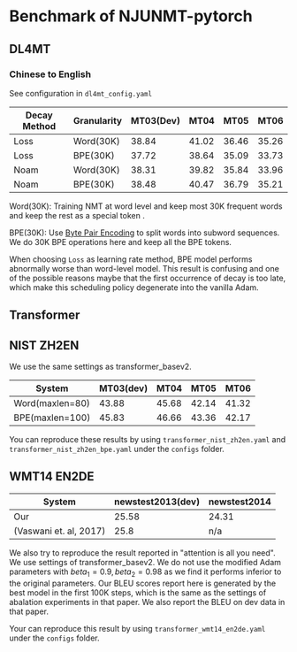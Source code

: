 # Benchmark of NJUNMT-pytorch

## DL4MT

### Chinese to English

See configuration in  ```dl4mt_config.yaml```

| **Decay Method** | **Granularity** | **MT03(Dev)** | **MT04**  | **MT05**  | **MT06**  |
|--------------|-------------|-----------|-------|-------|-------|
| Loss         | Word(30K)   | 38.84     | 41.02 | 36.46 | 35.26 |
| Loss         | BPE(30K)    | 37.72     | 38.64 | 35.09 | 33.73 |
| Noam         | Word(30K)   | 38.31     | 39.82 | 35.84 | 33.96 |
| Noam         | BPE(30K)    | 38.48     | 40.47 | 36.79 | 35.21 |

Word(30K): Training NMT at word level and keep most 30K frequent words and keep the rest as a special token <UNK>.

BPE(30K): Use [Byte Pair Encoding](https://github.com/rsennrich/subword-nmt) to split words into subword sequences.
We do 30K BPE operations here and keep all the BPE tokens.

When choosing ```Loss``` as learning rate method, BPE model performs abnormally worse than word-level model. This result
is confusing and one of the possible reasons maybe that the first occurrence of decay is too late, which make this scheduling
policy degenerate into the vanilla Adam.


## Transformer

##  NIST ZH2EN

We use the same settings as transformer_basev2.

| System          |MT03(dev) | MT04  | MT05  | MT06  |
|--------------|-----------|-------|-------|-------|
| Word(maxlen=80) | 43.88  | 45.68 | 42.14 | 41.32 |
| BPE(maxlen=100) | 45.83  | 46.66 | 43.36 | 42.17 |

You can reproduce these results by using ```transformer_nist_zh2en.yaml``` and ```transformer_nist_zh2en_bpe.yaml``` under the ```configs``` folder.

## WMT14 EN2DE

| System | newstest2013(dev) | newstest2014 |
|-----|-------------------|--------------|
| Our | 25.58 | 24.31 |
| (Vaswani et. al, 2017) | 25.8 | n/a |

We also try to reproduce the result reported in "attention is all you need". We use settings of transformer_basev2. We do not use the modified Adam parameters with $beta_1 = 0.9, beta_2=0.98$ as we find it performs inferior to the original parameters. Our BLEU scores report here is generated by the best model in the first 100K steps, which is the same as the settings of abalation experiments in that paper. We also report the BLEU on dev data in that paper.

Your can reproduce this result by using ```transformer_wmt14_en2de.yaml``` under the ```configs``` folder.